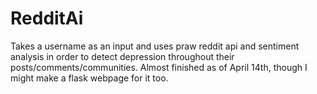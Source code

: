 # RedditAi

Takes a username as an input and uses praw reddit api and sentiment analysis in order to detect depression throughout their posts/comments/communities.
Almost finished as of April 14th, though I might make a flask webpage for it too.
